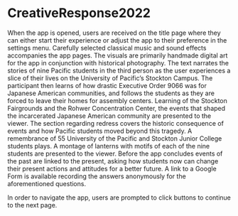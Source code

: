 # CreativeResponse2022

When the app is opened, users are received on the title page where they can either
start their experience or adjust the app to their preference in the settings menu.
Carefully selected classical music and sound effects accompanies the app pages. The visuals 
are primarily handmade digital art for the app in conjunction with historical photography. 
The text narrates the stories of nine Pacific students in the third person as the user 
experiences a slice of their lives on the University of Pacific’s Stockton Campus. 
The participant then learns of how drastic Executive Order 9066 was for Japanese American 
communities, and follows the students as they are forced to leave their homes for assembly 
centers. Learning of the Stockton Fairgrounds and the Rohwer Concentration Center, the events 
that shaped the incarcerated Japanese American community are presented to the viewer. The section 
regarding redress covers the historic consequence of events and how Pacific students moved 
beyond this tragedy. A remembrance of 55 University of the Pacific and Stockton Junior College 
students plays. A montage of lanterns with motifs of each of the nine students are presented to 
the viewer. Before the app concludes events of the past are linked to the present, asking 
how students now can change their present actions and attitudes for a better future. A link 
to a Google Form is available recording the answers anonymously for the aforementioned questions. 

In order to navigate the app, users are prompted to click buttons to continue to the next page. 
